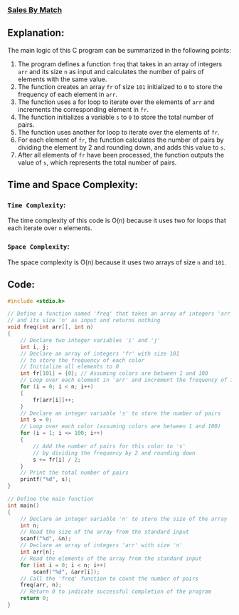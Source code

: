 ### [Sales By Match](https://www.hackerrank.com/challenges/sock-merchant/problem)

## Explanation:
The main logic of this C program can be summarized in the following points:
1. The program defines a function `freq` that takes in an array of integers `arr` and its size `n` as input and calculates the number of pairs of elements with the same value.
2. The function creates an array `fr` of size `101` initialized to `0` to store the frequency of each element in `arr`.
3. The function uses a for loop to iterate over the elements of `arr` and increments the corresponding element in `fr`.
4. The function initializes a variable `s` to `0` to store the total number of pairs.
5. The function uses another for loop to iterate over the elements of `fr`.
6. For each element of `fr`, the function calculates the number of pairs by dividing the element by 2 and rounding down, and adds this value to `s`.
7. After all elements of `fr` have been processed, the function outputs the value of `s`, which represents the total number of pairs.

## Time and Space Complexity:
### `Time Complexity`:
The time complexity of this code is O(n) because it uses two for loops that each iterate over `n` elements.

### `Space Complexity`:
The space complexity is O(n) because it uses two arrays of size `n` and `101`.

## Code:
```c
#include <stdio.h>

// Define a function named 'freq' that takes an array of integers 'arr'
// and its size 'n' as input and returns nothing
void freq(int arr[], int n)
{
    // Declare two integer variables 'i' and 'j'
    int i, j;
    // Declare an array of integers 'fr' with size 101
    // to store the frequency of each color
    // Initialize all elements to 0
    int fr[101] = {0}; // Assuming colors are between 1 and 100
    // Loop over each element in 'arr' and increment the frequency of its color
    for (i = 0; i < n; i++)
    {
        fr[arr[i]]++;
    }
    // Declare an integer variable 's' to store the number of pairs
    int s = 0;
    // Loop over each color (assuming colors are between 1 and 100)
    for (i = 1; i <= 100; i++)
    {
        // Add the number of pairs for this color to 's'
        // by dividing the frequency by 2 and rounding down
        s += fr[i] / 2;
    }
    // Print the total number of pairs
    printf("%d", s);
}

// Define the main function
int main()
{
    // Declare an integer variable 'n' to store the size of the array
    int n;
    // Read the size of the array from the standard input
    scanf("%d", &n);
    // Declare an array of integers 'arr' with size 'n'
    int arr[n];
    // Read the elements of the array from the standard input
    for (int i = 0; i < n; i++)
        scanf("%d", &arr[i]);
    // Call the 'freq' function to count the number of pairs
    freq(arr, n);
    // Return 0 to indicate successful completion of the program
    return 0;
}
```
